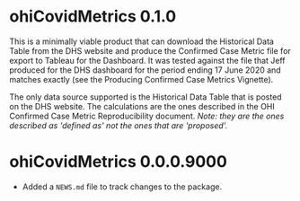 # ohiCovidMetrics 0.1.0

This is a minimally viable product that can download the Historical Data 
Table from the DHS website and produce the Confirmed Case Metric file for
export to Tableau for the Dashboard. It was tested against the file that
Jeff produced for the DHS dashboard for the period ending 17 June 2020 and
matches exactly (see the Producing Confirmed Case Metrics Vignette).

The only data source supported is the Historical Data Table that is posted 
on the DHS website. The calculations are the ones described in the OHI
Confirmed Case Metric Reproducibility document. *Note: they are the ones
described as 'defined as' not the ones that are 'proposed'.*

# ohiCovidMetrics 0.0.0.9000

* Added a `NEWS.md` file to track changes to the package.
